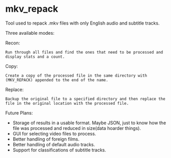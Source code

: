 # mkv_repack
Tool used to repack .mkv files with only English audio and subtitle tracks.

Three available modes:

  Recon:

    Run through all files and find the ones that need to be processed and display stats and a count.

  Copy:

    Create a copy of the processed file in the same directory with (MKV_REPACK) appended to the end of the name.

  Replace:

    Backup the original file to a specified directory and then replace the file in the original location with the processed file.
    
Future Plans:
  - Storage of results in a usable format. Maybe JSON, just to know how the file was processed and reduced in size(data hoarder things).
  - GUI for selecting video files to process.
  - Better handling of foreign films.
  - Better handling of default audio tracks.
  - Support for classifications of subtitle tracks.
